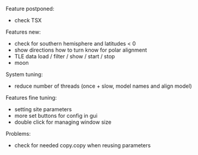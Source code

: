 Feature postponed:
- check TSX

Features new:
- check for southern hemisphere and latitudes < 0
- show directions how to turn know for polar alignment
- TLE data load / filter / show / start / stop
- moon

System tuning:
- reduce number of threads (once + slow, model names and align model)

Features fine tuning:
- setting site parameters
- more set buttons for config in gui
- double click for managing window size

Problems:
- check for needed copy.copy when reusing parameters
